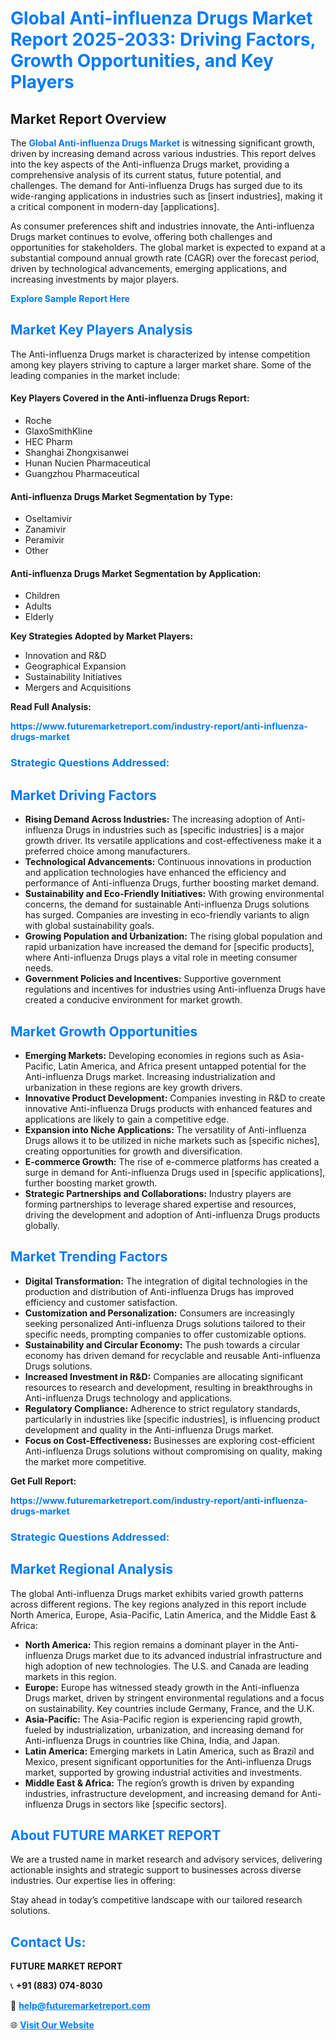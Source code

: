 <h1 style="color: #007BFF;">Global Anti-influenza Drugs Market Report 2025-2033: Driving Factors, Growth Opportunities, and Key Players</h1>

<section id="overview">
<h2>Market Report Overview</h2>
<p>The <a href="https://www.futuremarketreport.com/industry-report/anti-influenza-drugs-market" style="color: #007BFF; text-decoration: none;"><strong>Global Anti-influenza Drugs Market</strong></a> is witnessing significant growth, driven by increasing demand across various industries. This report delves into the key aspects of the Anti-influenza Drugs market, providing a comprehensive analysis of its current status, future potential, and challenges. The demand for Anti-influenza Drugs has surged due to its wide-ranging applications in industries such as [insert industries], making it a critical component in modern-day [applications].</p>
<p>As consumer preferences shift and industries innovate, the Anti-influenza Drugs market continues to evolve, offering both challenges and opportunities for stakeholders. The global market is expected to expand at a substantial compound annual growth rate (CAGR) over the forecast period, driven by technological advancements, emerging applications, and increasing investments by major players.</p>
</section>

<section id="overview">
<p><a href="https://www.futuremarketreport.com/request-sample/reportId=77727" style="color: #007BFF; text-decoration: none;"><strong>Explore Sample Report Here</strong></a></p>
</section>

<section id="key-players">
<h2 style="color: #007BFF;">Market Key Players Analysis</h2>
<p>The Anti-influenza Drugs market is characterized by intense competition among key players striving to capture a larger market share. Some of the leading companies in the market include:</p>
<h4>Key Players Covered in the Anti-influenza Drugs Report:</h4>
<ul><li>Roche</li><li>GlaxoSmithKline</li><li>HEC Pharm</li><li>Shanghai Zhongxisanwei</li><li>Hunan Nucien Pharmaceutical</li><li>Guangzhou Pharmaceutical</li></ul>
<h4>Anti-influenza Drugs Market Segmentation by Type:</h4>
<ul><li>Oseltamivir</li><li>Zanamivir</li><li>Peramivir</li><li>Other</li></ul>

<h4>Anti-influenza Drugs Market Segmentation by Application:</h4>
<ul><li>Children</li><li>Adults</li><li>Elderly</li></ul>
<p><strong>Key Strategies Adopted by Market Players:</strong></p>
<ul>
<li>Innovation and R&D</li>
<li>Geographical Expansion</li>
<li>Sustainability Initiatives</li>
<li>Mergers and Acquisitions</li>
</ul>
</section>

<section>
<p><strong>Read Full Analysis: </strong></p><a href="https://www.futuremarketreport.com/industry-report/anti-influenza-drugs-market" style="color: #007BFF; text-decoration: none;"><strong>https://www.futuremarketreport.com/industry-report/anti-influenza-drugs-market</strong></a>
<h3 style="color: #007BFF;">Strategic Questions Addressed:</h3>
</section>

<section id="driving-factors">
<h2 style="color: #007BFF;">Market Driving Factors</h2>
<ul>
<li><strong>Rising Demand Across Industries:</strong> The increasing adoption of Anti-influenza Drugs in industries such as [specific industries] is a major growth driver. Its versatile applications and cost-effectiveness make it a preferred choice among manufacturers.</li>
<li><strong>Technological Advancements:</strong> Continuous innovations in production and application technologies have enhanced the efficiency and performance of Anti-influenza Drugs, further boosting market demand.</li>
<li><strong>Sustainability and Eco-Friendly Initiatives:</strong> With growing environmental concerns, the demand for sustainable Anti-influenza Drugs solutions has surged. Companies are investing in eco-friendly variants to align with global sustainability goals.</li>
<li><strong>Growing Population and Urbanization:</strong> The rising global population and rapid urbanization have increased the demand for [specific products], where Anti-influenza Drugs plays a vital role in meeting consumer needs.</li>
<li><strong>Government Policies and Incentives:</strong> Supportive government regulations and incentives for industries using Anti-influenza Drugs have created a conducive environment for market growth.</li>
</ul>
</section>

<section id="growth-opportunities">
<h2 style="color: #007BFF;">Market Growth Opportunities</h2>
<ul>
<li><strong>Emerging Markets:</strong> Developing economies in regions such as Asia-Pacific, Latin America, and Africa present untapped potential for the Anti-influenza Drugs market. Increasing industrialization and urbanization in these regions are key growth drivers.</li>
<li><strong>Innovative Product Development:</strong> Companies investing in R&D to create innovative Anti-influenza Drugs products with enhanced features and applications are likely to gain a competitive edge.</li>
<li><strong>Expansion into Niche Applications:</strong> The versatility of Anti-influenza Drugs allows it to be utilized in niche markets such as [specific niches], creating opportunities for growth and diversification.</li>
<li><strong>E-commerce Growth:</strong> The rise of e-commerce platforms has created a surge in demand for Anti-influenza Drugs used in [specific applications], further boosting market growth.</li>
<li><strong>Strategic Partnerships and Collaborations:</strong> Industry players are forming partnerships to leverage shared expertise and resources, driving the development and adoption of Anti-influenza Drugs products globally.</li>
</ul>
</section>

<section id="trending-factors">
<h2 style="color: #007BFF;">Market Trending Factors</h2>
<ul>
<li><strong>Digital Transformation:</strong> The integration of digital technologies in the production and distribution of Anti-influenza Drugs has improved efficiency and customer satisfaction.</li>
<li><strong>Customization and Personalization:</strong> Consumers are increasingly seeking personalized Anti-influenza Drugs solutions tailored to their specific needs, prompting companies to offer customizable options.</li>
<li><strong>Sustainability and Circular Economy:</strong> The push towards a circular economy has driven demand for recyclable and reusable Anti-influenza Drugs solutions.</li>
<li><strong>Increased Investment in R&D:</strong> Companies are allocating significant resources to research and development, resulting in breakthroughs in Anti-influenza Drugs technology and applications.</li>
<li><strong>Regulatory Compliance:</strong> Adherence to strict regulatory standards, particularly in industries like [specific industries], is influencing product development and quality in the Anti-influenza Drugs market.</li>
<li><strong>Focus on Cost-Effectiveness:</strong> Businesses are exploring cost-efficient Anti-influenza Drugs solutions without compromising on quality, making the market more competitive.</li>
</ul>
</section>

<section>
<p><strong>Get Full Report: </strong></p><a href="https://www.futuremarketreport.com/industry-report/anti-influenza-drugs-market" style="color: #007BFF; text-decoration: none;"><strong>https://www.futuremarketreport.com/industry-report/anti-influenza-drugs-market</strong></a>
<h3 style="color: #007BFF;">Strategic Questions Addressed:</h3>
</section>


<section id="regional-analysis">
<h2 style="color: #007BFF;">Market Regional Analysis</h2>
<p>The global Anti-influenza Drugs market exhibits varied growth patterns across different regions. The key regions analyzed in this report include North America, Europe, Asia-Pacific, Latin America, and the Middle East & Africa:</p>
<ul>
<li><strong>North America:</strong> This region remains a dominant player in the Anti-influenza Drugs market due to its advanced industrial infrastructure and high adoption of new technologies. The U.S. and Canada are leading markets in this region.</li>
<li><strong>Europe:</strong> Europe has witnessed steady growth in the Anti-influenza Drugs market, driven by stringent environmental regulations and a focus on sustainability. Key countries include Germany, France, and the U.K.</li>
<li><strong>Asia-Pacific:</strong> The Asia-Pacific region is experiencing rapid growth, fueled by industrialization, urbanization, and increasing demand for Anti-influenza Drugs in countries like China, India, and Japan.</li>
<li><strong>Latin America:</strong> Emerging markets in Latin America, such as Brazil and Mexico, present significant opportunities for the Anti-influenza Drugs market, supported by growing industrial activities and investments.</li>
<li><strong>Middle East & Africa:</strong> The region’s growth is driven by expanding industries, infrastructure development, and increasing demand for Anti-influenza Drugs in sectors like [specific sectors].</li>
</ul>
</section>

<footer>
<h2 style="color: #007BFF;">About FUTURE MARKET REPORT</h2>
<p>We are a trusted name in market research and advisory services, delivering actionable insights and strategic support to businesses across diverse industries. Our expertise lies in offering:</p>

<p>Stay ahead in today’s competitive landscape with our tailored research solutions.</p>

<h2 style="color: #007BFF;">Contact Us:</h2>
<p><strong>FUTURE MARKET REPORT</strong></p>
<p>📞 <strong>+91 (883) 074-8030</strong></p>
<p>📧 <strong><a href="mailto:help@futuremarketreport.com" style="color: #007BFF;">help@futuremarketreport.com</a></strong></p>
<p>🌐 <strong><a href="https://www.futuremarketreport.com/" style="color: #007BFF;">Visit Our Website</a></strong></p>
</footer>